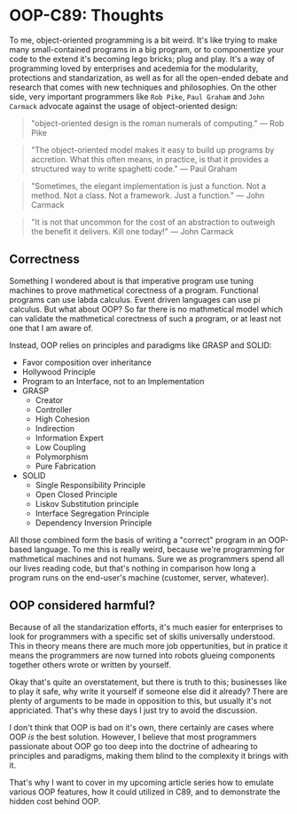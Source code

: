 # OOP-C89: Thoughts

To me, object-oriented programming is a bit weird. It's like trying to make
many small-contained programs in a big program, or to componentize your code to
the extend it's becoming lego bricks; plug and play. It's a way of programming
loved by enterprises and acedemia for the modularity, protections and
standarization, as well as for all the open-ended debate and research that
comes with new techniques and philosophies. On the other side, very important
programmers like `Rob Pike`, `Paul Graham` and `John Carmack`
advocate against the usage of object-oriented design:

> "object-oriented design is the roman numerals of computing." — Rob Pike

> "The object-oriented model makes it easy to build up programs by accretion.
> What this often means, in practice, is that it provides a structured way to
> write spaghetti code." — Paul Graham

> "Sometimes, the elegant implementation is just a function. Not a method. Not
> a class. Not a framework. Just a function." — John Carmack

> "It is not that uncommon for the cost of an abstraction to outweigh the
> benefit it delivers. Kill one today!" — John Carmack

## Correctness

Something I wondered about is that imperative program use tuning machines to
prove mathmetical corectness of a program. Functional programs can use labda
calculus. Event driven languages can use pi calculus. But what about OOP? So
far there is no mathmetical model which can validate the mathmetical corectness
of such a program, or at least not one that I am aware of.

Instead, OOP relies on principles and paradigms like GRASP and SOLID:

- Favor composition over inheritance
- Hollywood Principle
- Program to an Interface, not to an Implementation
- GRASP
    - Creator
    - Controller
    - High Cohesion
    - Indirection
    - Information Expert
    - Low Coupling
    - Polymorphism
    - Pure Fabrication
- SOLID
    - Single Responsibility Principle
    - Open Closed Principle
    - Liskov Substitution principle
    - Interface Segregation Principle
    - Dependency Inversion Principle

All those combined form the basis of writing a "correct" program in an
OOP-based language. To me this is really weird, because we're programming for
mathmetical machines and not humans. Sure we as programmers spend all our lives
reading code, but that's nothing in comparison how long a program runs on the
end-user's machine (customer, server, whatever).

## OOP considered harmful?

Because of all the standarization efforts, it's much easier for enterprises to
look for programmers with a specific set of skills universally understood. This
in theory means there are much more job oppertunities, but in pratice it means
the programmers are now turned into robots glueing components together others
wrote or written by yourself.

Okay that's quite an overstatement, but there is truth to this; businesses like
to play it safe, why write it yourself if someone else did it already? There
are plenty of arguments to be made in opposition to this, but usually it's not
appriciated. That's why these days I just try to avoid the discussion.

I don't think that OOP is bad on it's own, there certainly are cases where OOP
_is_ the best solution. However, I believe that most programmers passionate
about OOP go too deep into the doctrine of adhearing to principles and
paradigms, making them blind to the complexity it brings with it.

That's why I want to cover in my upcoming article series how to emulate various
OOP features, how it could utilized in C89, and to demonstrate the hidden cost
behind OOP.
